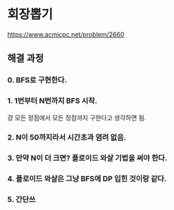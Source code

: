 # 회장뽑기
https://www.acmicpc.net/problem/2660
## 해결 과정
### 0. BFS로 구현한다.
### 1. 1번부터 N번까지 BFS 시작.
걍 모든 정점에서 모든 정점까지 구한다고 생각하면 됨.
### 2. N이 50까지라서 시간초과 염려 없음.
### 3. 만약 N이 더 크면? 플로이드 와샬 기법을 써야 한다.
### 4. 플로이드 와샬은 그냥 BFS에 DP 입힌 것이랑 같다.
### 5. 간단쓰

